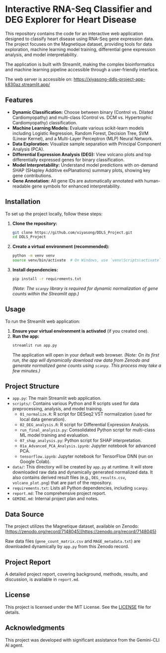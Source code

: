 # Interactive RNA-Seq Classifier and DEG Explorer for Heart Disease

This repository contains the code for an interactive web application designed to classify heart disease using RNA-Seq gene expression data. The project focuses on the Magnetique dataset, providing tools for data exploration, machine learning model training, differential gene expression analysis, and model interpretability.

The application is built with Streamlit, making the complex bioinformatics and machine learning pipeline accessible through a user-friendly interface.

The web server is accessible on: https://xiyasong-ddls-project-app-k830az.streamlit.app/



## Features

*   **Dynamic Classification:** Choose between binary (Control vs. Dilated Cardiomyopathy) and multi-class (Control vs. DCM vs. Hypertrophic Cardiomyopathy) classification.
*   **Machine Learning Models:** Evaluate various scikit-learn models including Logistic Regression, Random Forest, Decision Tree, SVM (Linear Kernel), and a Multi-Layer Perceptron (MLP) Neural Network.
*   **Data Exploration:** Visualize sample separation with Principal Component Analysis (PCA).
*   **Differential Expression Analysis (DEG):** View volcano plots and top differentially expressed genes for binary classification.
*   **Model Interpretability:** Understand model predictions with on-demand SHAP (SHapley Additive exPlanations) summary plots, showing key gene contributions.
*   **Gene Annotation:** All gene IDs are automatically annotated with human-readable gene symbols for enhanced interpretability.

## Installation

To set up the project locally, follow these steps:

1.  **Clone the repository:**
    ```bash
    git clone https://github.com/xiyasong/DDLS_Project.git
    cd DDLS_Project
    ```

2.  **Create a virtual environment (recommended):**
    ```bash
    python -m venv venv
    source venv/bin/activate  # On Windows, use `venv\Scripts\activate`
    ```

3.  **Install dependencies:**
    ```bash
    pip install -r requirements.txt
    ```
    *(Note: The `scanpy` library is required for dynamic normalization of gene counts within the Streamlit app.)*

## Usage

To run the Streamlit web application:

1.  **Ensure your virtual environment is activated** (if you created one).
2.  **Run the app:**
    ```bash
    streamlit run app.py
    ```
    The application will open in your default web browser.
    *(Note: On its first run, the app will dynamically download raw data from Zenodo and generate normalized gene counts using `scanpy`. This process may take a few minutes.)*

## Project Structure

*   `app.py`: The main Streamlit web application.
*   `scripts/`: Contains various Python and R scripts used for data preprocessing, analysis, and model training.
    *   `01_normalize.R`: R script for DESeq2 VST normalization (used for local data generation).
    *   `02_DEG_analysis.R`: R script for Differential Expression Analysis.
    *   `run_final_analysis.py`: Consolidated Python script for multi-class ML model training and evaluation.
    *   `07_shap_analysis.py`: Python script for SHAP interpretation.
    *   `01a_Advanced_PCA_Analysis.ipynb`: Jupyter notebook for advanced PCA.
    *   `tensorflow.ipynb`: Jupyter notebook for TensorFlow DNN (run on Google Colab).
*   `data/`: This directory will be created by `app.py` at runtime. It will store downloaded raw data and dynamically generated normalized data. It also contains derived result files (e.g., `DEG_results.csv`, `volcano_plot.png`) that are part of the repository.
*   `requirements.txt`: Lists all Python dependencies, including `scanpy`.
*   `report.md`: The comprehensive project report.
*   `GEMINI.md`: Internal project plan and notes.

## Data Source

The project utilizes the Magnetique dataset, available on Zenodo:
[https://zenodo.org/record/7148045](https://zenodo.org/record/7148045)

Raw data files (`gene_count_matrix.csv` and `MAGE_metadata.txt`) are downloaded dynamically by `app.py` from this Zenodo record.

## Project Report

A detailed project report, covering background, methods, results, and discussion, is available in `report.md`.

## License

This project is licensed under the MIT License. See the [LICENSE](LICENSE) file for details.

## Acknowledgments

This project was developed with significant assistance from the Gemini-CLI AI agent.
